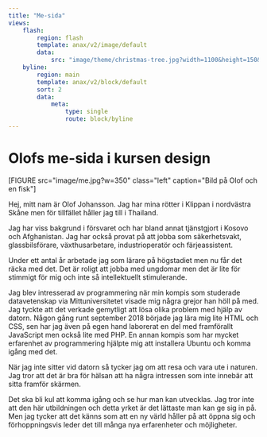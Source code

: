 ```yaml
---
title: "Me-sida"
views:
    flash:
        region: flash
        template: anax/v2/image/default
        data:
            src: "image/theme/christmas-tree.jpg?width=1100&height=150&crop-to-fit&area=0,0,30,0"
    byline:
        region: main
        template: anax/v2/block/default
        sort: 2
        data:
            meta:
                type: single
                route: block/byline
---
```

Olofs me-sida i kursen design
=========================

[FIGURE src="image/me.jpg?w=350" class="left" caption="Bild på Olof och en fisk"]

Hej, mitt nam är Olof Johansson. Jag har mina rötter i Klippan i nordvästra Skåne men för tillfället håller jag till i Thailand.

Jag har viss bakgrund i försvaret och har bland annat tjänstgjort i Kosovo och Afghanistan. Jag har också provat på att jobba som säkerhetsvakt, glassbilsförare, växthusarbetare, industrioperatör och färjeassistent.

Under ett antal år arbetade jag som lärare på högstadiet men nu får det räcka med det. Det är roligt att jobba med ungdomar men det är lite för stimmigt för mig och inte så intellektuellt stimulerande.

Jag blev intresserad av programmering när min kompis som studerade datavetenskap via Mittuniversitetet visade mig några grejor han höll på med. Jag tyckte att det verkade gemytligt att lösa olika problem med hjälp av datorn. Någon gång runt september 2018 började jag lära mig lite HTML och CSS, sen har jag även på egen hand laborerat en del med framförallt JavaScript men också lite med PHP. En annan kompis som har mycket erfarenhet av programmering hjälpte mig att installera Ubuntu och komma igång med det.

När jag inte sitter vid datorn så tycker jag om att resa och vara ute i naturen. Jag tror att det är bra för hälsan att ha några intressen som inte innebär att sitta framför skärmen.

Det ska bli kul att komma igång och se hur man kan utvecklas. Jag tror inte att den här utbildningen och detta yrket är det lättaste man kan ge sig in på. Men jag tycker att det känns som att en ny värld håller på att öppna sig och förhoppningsvis leder det till många nya erfarenheter och möjligheter.

